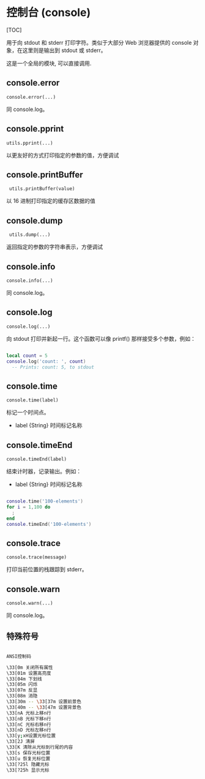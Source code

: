 # 控制台 (console)

[TOC]

用于向 stdout 和 stderr 打印字符。类似于大部分 Web 浏览器提供的 console 对象，在这里则是输出到 stdout 或 stderr。

这是一个全局的模块, 可以直接调用.

## console.error

    console.error(...)

同 console.log。


## console.pprint

    utils.pprint(...)

以更友好的方式打印指定的参数的值，方便调试


## console.printBuffer

     utils.printBuffer(value)

以 16 进制打印指定的缓存区数据的值


## console.dump

     utils.dump(...)

返回指定的参数的字符串表示，方便调试


## console.info

    console.info(...)

同 console.log。

## console.log

    console.log(...)

向 stdout 打印并新起一行。这个函数可以像 printf() 那样接受多个参数，例如：

```lua

local count = 5
console.log('count: ', count)
  -- Prints: count: 5, to stdout

```

## console.time

    console.time(label)

标记一个时间点。

- label {String} 时间标记名称

## console.timeEnd

    console.timeEnd(label)

结束计时器，记录输出。例如：

- label {String} 时间标记名称

```lua

console.time('100-elements')
for i = 1,100 do
  ;
end
console.timeEnd('100-elements')

```

## console.trace

    console.trace(message)

打印当前位置的栈跟踪到 stderr。


## console.warn

    console.warn(...)

同 console.log。


## 特殊符号

```sh

ANSI控制码

\33[0m 关闭所有属性 
\33[01m 设置高亮度 
\33[04m 下划线 
\33[05m 闪烁 
\33[07m 反显 
\33[08m 消隐 
\33[30m -- \33[37m 设置前景色 
\33[40m -- \33[47m 设置背景色 
\33[nA 光标上移n行 
\33[nB 光标下移n行 
\33[nC 光标右移n行 
\33[nD 光标左移n行 
\33[y;xH设置光标位置 
\33[2J 清屏 
\33[K 清除从光标到行尾的内容 
\33[s 保存光标位置 
\33[u 恢复光标位置 
\33[?25l 隐藏光标 
\33[?25h 显示光标

```

